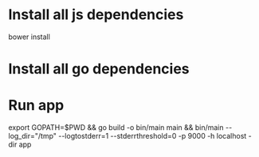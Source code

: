 # Install all js dependencies 
bower install

# Install all go dependencies

# Run app
export GOPATH=$PWD && go build -o bin/main main && bin/main --log_dir="/tmp" --logtostderr=1 --stderrthreshold=0 -p 9000 -h localhost -dir app